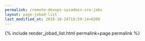 ```yaml
---
permalink: /remote-devops-sysadmin-sre-jobs
layout: page-jobad-list
last_modified_at: 2018-10-24T18:59:14+0200
---
```

{% include render_jobad_list.html permalink=page.permalink %}
